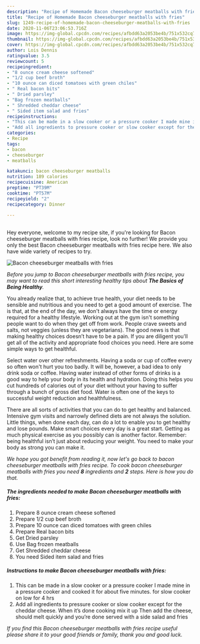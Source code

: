 ```yaml
---
description: "Recipe of Homemade Bacon cheeseburger meatballs with fries"
title: "Recipe of Homemade Bacon cheeseburger meatballs with fries"
slug: 1249-recipe-of-homemade-bacon-cheeseburger-meatballs-with-fries
date: 2020-11-06T23:06:53.716Z
image: https://img-global.cpcdn.com/recipes/afbdd63a2053be4b/751x532cq70/bacon-cheeseburger-meatballs-with-fries-recipe-main-photo.jpg
thumbnail: https://img-global.cpcdn.com/recipes/afbdd63a2053be4b/751x532cq70/bacon-cheeseburger-meatballs-with-fries-recipe-main-photo.jpg
cover: https://img-global.cpcdn.com/recipes/afbdd63a2053be4b/751x532cq70/bacon-cheeseburger-meatballs-with-fries-recipe-main-photo.jpg
author: Lois Dennis
ratingvalue: 3.5
reviewcount: 5
recipeingredient:
- "8 ounce cream cheese softened"
- "1/2 cup beef broth"
- "10 ounce can diced tomatoes with green chiles"
- " Real bacon bits"
- " Dried parsley"
- "Bag frozen meatballs"
- " Shredded cheddar cheese"
- " Sided item salad and fries"
recipeinstructions:
- "This can be made in a slow cooker or a pressure cooker I made mine in a pressure cooker and cooked it for about five minutes. for slow cooker on low for 4 hrs"
- "Add all ingredients to pressure cooker or slow cooker except for the cheddar cheese. When it’s done cooking mix it up Then add the cheese, should melt quickly and you’re done served with a side salad and fries"
categories:
- Recipe
tags:
- bacon
- cheeseburger
- meatballs

katakunci: bacon cheeseburger meatballs 
nutrition: 189 calories
recipecuisine: American
preptime: "PT39M"
cooktime: "PT57M"
recipeyield: "2"
recipecategory: Dinner

---
```

<br>
Hey everyone, welcome to my recipe site, if you're looking for Bacon cheeseburger meatballs with fries recipe, look no further! We provide you only the best Bacon cheeseburger meatballs with fries recipe here. We also have wide variety of recipes to try.
<br>


![Bacon cheeseburger meatballs with fries](https://img-global.cpcdn.com/recipes/afbdd63a2053be4b/751x532cq70/bacon-cheeseburger-meatballs-with-fries-recipe-main-photo.jpg)

<i>Before you jump to Bacon cheeseburger meatballs with fries recipe, you may want to read this short interesting healthy tips about <strong>The Basics of Being Healthy</strong>.</i>

You already realize that, to achieve true health, your diet needs to be sensible and nutritious and you need to get a good amount of exercise. The  is that, at the end of the day, we don't always have the time or energy required for a healthy lifestyle. Working out at the gym isn't something people want to do when they get off from work. People crave sweets and salts, not veggies (unless they are vegetarians). The good news is that making healthy choices doesn’t have to be a pain. If you are diligent you'll get all of the activity and appropriate food choices you need. Here are some simple ways to get healthful.

Select water over other refreshments. Having a soda or cup of coffee every so often won't hurt you too badly. It will be, however, a bad idea to only drink soda or coffee. Having water instead of other forms of drinks is a good way to help your body in its health and hydration. Doing this helps you cut hundreds of calories out of your diet without your having to suffer through a bunch of gross diet food. Water is often one of the keys to successful weight reduction and healthfulness.

There are all sorts of activities that you can do to get healthy and balanced. Intensive gym visits and narrowly defined diets are not always the solution. Little things, when done each day, can do a lot to enable you to get healthy and lose pounds. Make smart choices every day is a great start. Getting as much physical exercise as you possibly can is another factor. Remember: being healthful isn’t just about reducing your weight. You need to make your body as strong you can make it. 


<i>We hope you got benefit from reading it, now let's go back to bacon cheeseburger meatballs with fries recipe. To cook bacon cheeseburger meatballs with fries you need <strong>8</strong> ingredients and <strong>2</strong> steps. Here is how you do that.
</i>

##### The ingredients needed to make Bacon cheeseburger meatballs with fries:

1. Prepare 8 ounce cream cheese softened
1. Prepare 1/2 cup beef broth
1. Prepare 10 ounce can diced tomatoes with green chiles
1. Prepare  Real bacon bits
1. Get  Dried parsley
1. Use Bag frozen meatballs
1. Get  Shredded cheddar cheese
1. You need  Sided item salad and fries


##### Instructions to make Bacon cheeseburger meatballs with fries:

1. This can be made in a slow cooker or a pressure cooker I made mine in a pressure cooker and cooked it for about five minutes. for slow cooker on low for 4 hrs
1. Add all ingredients to pressure cooker or slow cooker except for the cheddar cheese. When it’s done cooking mix it up Then add the cheese, should melt quickly and you’re done served with a side salad and fries


<i>If you find this Bacon cheeseburger meatballs with fries recipe useful please share it to your good friends or family, thank you and good luck.</i>
